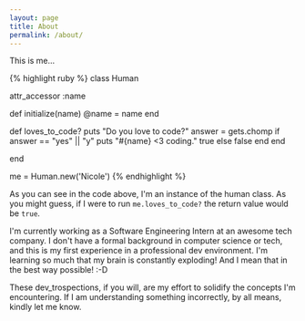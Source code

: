 ```yaml
---
layout: page
title: About
permalink: /about/
---
```


This is me...

{% highlight ruby %}
class Human

  attr_accessor :name

  def initialize(name)
    @name = name
  end

  def loves_to_code?
    puts "Do you love to code?"
    answer = gets.chomp
    if answer == "yes" || "y"
      puts "#{name} <3 coding."
      true
    else
      false
    end
  end

end

me = Human.new('Nicole')
{% endhighlight %}

As you can see in the code above, I'm an instance of the human class. As you might guess, if I were to run `me.loves_to_code?` the return value would be `true`.

I'm currently working as a Software Engineering Intern at an awesome tech company. I don't have a formal background in computer science or tech, and this is my first experience in a professional dev environment. I'm learning so much that my brain is constantly exploding! And I mean that in the best way possible! :-D

These dev_trospections, if you will, are my effort to solidify the concepts I'm encountering. If I am understanding something incorrectly, by all means, kindly let me know.

